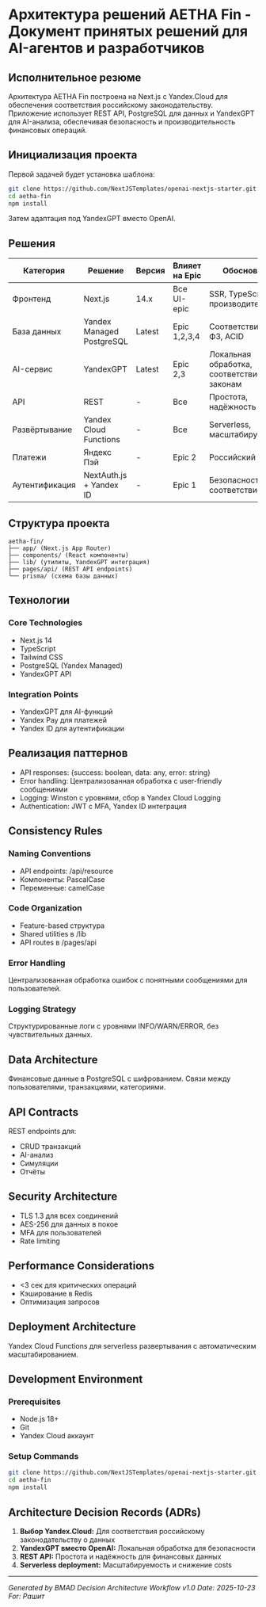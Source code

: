 # Архитектура решений AETHA Fin - Документ принятых решений для AI-агентов и разработчиков

## Исполнительное резюме

Архитектура AETHA Fin построена на Next.js с Yandex.Cloud для обеспечения соответствия российскому законодательству. Приложение использует REST API, PostgreSQL для данных и YandexGPT для AI-анализа, обеспечивая безопасность и производительность финансовых операций.

## Инициализация проекта

Первой задачей будет установка шаблона:
```bash
git clone https://github.com/NextJSTemplates/openai-nextjs-starter.git aetha-fin
cd aetha-fin
npm install
```
Затем адаптация под YandexGPT вместо OpenAI.

## Решения

| Категория | Решение | Версия | Влияет на Epic | Обоснование |
|-----------|---------|--------|----------------|-------------|
| Фронтенд | Next.js | 14.x | Все UI-epic | SSR, TypeScript, производительность |
| База данных | Yandex Managed PostgreSQL | Latest | Epic 1,2,3,4 | Соответствие 152-ФЗ, ACID |
| AI-сервис | YandexGPT | Latest | Epic 2,3 | Локальная обработка, соответствие законам |
| API | REST | - | Все | Простота, надёжность |
| Развёртывание | Yandex Cloud Functions | - | Все | Serverless, масштабируемость |
| Платежи | Яндекс Пэй | - | Epic 2 | Российский рынок |
| Аутентификация | NextAuth.js + Yandex ID | - | Epic 1 | Безопасность, соответствие |

## Структура проекта

```
aetha-fin/
├── app/ (Next.js App Router)
├── components/ (React компоненты)
├── lib/ (утилиты, YandexGPT интеграция)
├── pages/api/ (REST API endpoints)
└── prisma/ (схема базы данных)
```

## Технологии

### Core Technologies

- Next.js 14
- TypeScript
- Tailwind CSS
- PostgreSQL (Yandex Managed)
- YandexGPT API

### Integration Points

- YandexGPT для AI-функций
- Yandex Pay для платежей
- Yandex ID для аутентификации

## Реализация паттернов

- API responses: {success: boolean, data: any, error: string}
- Error handling: Централизованная обработка с user-friendly сообщениями
- Logging: Winston с уровнями, сбор в Yandex Cloud Logging
- Authentication: JWT с MFA, Yandex ID интеграция

## Consistency Rules

### Naming Conventions

- API endpoints: /api/resource
- Компоненты: PascalCase
- Переменные: camelCase

### Code Organization

- Feature-based структура
- Shared utilities в /lib
- API routes в /pages/api

### Error Handling

Централизованная обработка ошибок с понятными сообщениями для пользователей.

### Logging Strategy

Структурированные логи с уровнями INFO/WARN/ERROR, без чувствительных данных.

## Data Architecture

Финансовые данные в PostgreSQL с шифрованием. Связи между пользователями, транзакциями, категориями.

## API Contracts

REST endpoints для:
- CRUD транзакций
- AI-анализ
- Симуляции
- Отчёты

## Security Architecture

- TLS 1.3 для всех соединений
- AES-256 для данных в покое
- MFA для пользователей
- Rate limiting

## Performance Considerations

- <3 сек для критических операций
- Кэширование в Redis
- Оптимизация запросов

## Deployment Architecture

Yandex Cloud Functions для serverless развертывания с автоматическим масштабированием.

## Development Environment

### Prerequisites

- Node.js 18+
- Git
- Yandex Cloud аккаунт

### Setup Commands

```bash
git clone https://github.com/NextJSTemplates/openai-nextjs-starter.git aetha-fin
cd aetha-fin
npm install
```

## Architecture Decision Records (ADRs)

1. **Выбор Yandex.Cloud:** Для соответствия российскому законодательству о данных
2. **YandexGPT вместо OpenAI:** Локальная обработка для безопасности
3. **REST API:** Простота и надёжность для финансовых данных
4. **Serverless deployment:** Масштабируемость и снижение costs

---

_Generated by BMAD Decision Architecture Workflow v1.0_
_Date: 2025-10-23_
_For: Рашит_

